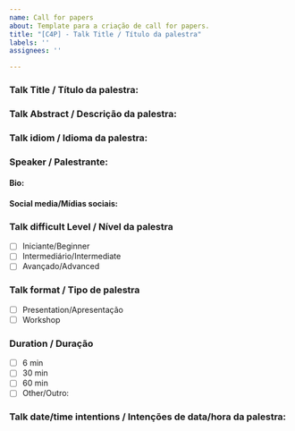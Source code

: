 ```yaml
---
name: Call for papers
about: Template para a criação de call for papers.
title: "[C4P] - Talk Title / Título da palestra"
labels: ''
assignees: ''

---
```


### Talk Title / Título da palestra:
<!-- [EN-US] Describe here the talk's title -->
<!-- [PT-BR] Informe o título da palestra-->
### Talk Abstract / Descrição da palestra:

<!-- [EN-US] Describe here the talk's abstract. -->
<!-- [PT-BR] Informe aqui uma descrição resumida sobre a palestra-->
### Talk idiom / Idioma da palestra:
<!-- [EN-US] Describe here the talk's idiom -->
<!-- [PT-BR] Informe o idioma da palestra-->

### Speaker / Palestrante:
<!-- [EN-US] Describe here the speaker's name -->
<!-- [PT-BR] Escreva aqui o(s) palestrante(s) -->

#### Bio:
<!-- [EN-US] Describe here the speaker's bio -->
<!-- [PT-BR] Informe a bio do palestrante -->

#### Social media/Mídias sociais:
<!-- [EN-US] Describe here the speaker's social media -->
<!-- [PT-BR] Escreva aqui os dados de contato do palestrante -->

### Talk difficult Level / Nível da palestra
<!-- [EN-US] Choose the levels that "best" fit with this talk -->
<!-- [PT=BR] Escolha o nível que melhor se encaixa com sua palestra. -->

- [ ] Iniciante/Beginner
- [ ] Intermediário/Intermediate
- [ ] Avançado/Advanced

### Talk format / Tipo de palestra 
<!-- [EN-US] Choose the talk's format. You may choose more than one -->
<!-- [PT-BR] Escolha o formato da palestra (pode escolher mais de um). -->
- [ ] Presentation/Apresentação  
- [ ] Workshop

### Duration / Duração
<!-- [EN-US] describe here the talk's duration -->
<!-- [PT-BR] Informe aqui a duração da palestra -->
- [ ] 6 min
- [ ] 30 min
- [ ] 60 min
- [ ] Other/Outro: 

### Talk date/time intentions / Intenções de data/hora da palestra:
<!-- [EN-US] describe here the talk's date/time intentions -->
<!-- [PT-BR] Informe as datas e o horário para a realização da palestra -->